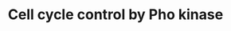 ---
annotations:
- type: Pathway Ontology
  value: cell cycle pathway
authors:
- Rama
- Elisa
- Egonw
- Bart Smeets
- MaintBot
- Mkutmon
description: ''
last-edited: 2016-07-15
organisms:
- Saccharomyces cerevisiae
redirect_from:
- /index.php/Pathway:WP2837
- /instance/WP2837
schema-jsonld:
- '@context': https://schema.org/
  '@id': https://wikipathways.github.io/pathways/WP2837.html
  '@type': Dataset
  creator:
    '@type': Organization
    name: WikiPathways
  description: ''
  keywords:
  - PHO89
  - PHO84
  - PHO11
  - PHO12
  - PHO2
  - PHO81
  - PHO4
  - PHO85
  - PHO5
  license: CC0
  name: Cell cycle control by Pho kinase
seo: CreativeWork
title: Cell cycle control by Pho kinase
wpid: WP2837
---